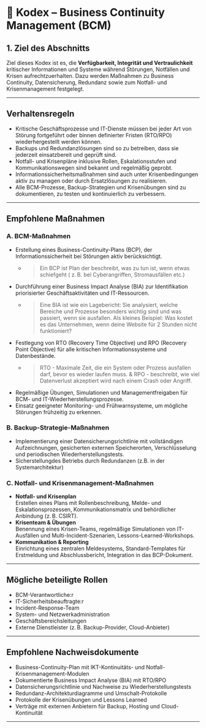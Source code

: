 # 📘 Kodex – Business Continuity Management (BCM)

## 1. Ziel des Abschnitts  
Ziel dieses Kodex ist es, die **Verfügbarkeit, Integrität und Vertraulichkeit** kritischer Informationen und Systeme während Störungen, Notfällen und Krisen aufrechtzuerhalten. Dazu werden Maßnahmen zu Business Continuity, Datensicherung, Redundanz sowie zum Notfall- und Krisenmanagement festgelegt.

---

## Verhaltensregeln

- Kritische Geschäftsprozesse und IT-Dienste müssen bei jeder Art von Störung fortgeführt oder binnen definierter Fristen (RTO/RPO) wiederhergestellt werden können.
- Backups und Redundanzlösungen sind so zu betreiben, dass sie jederzeit einsatzbereit und geprüft sind.
- Notfall- und Krisenpläne inklusive Rollen, Eskalationsstufen und Kommunikationswegen sind bekannt und regelmäßig geprobt.
- Informationssicherheitsmaßnahmen sind auch unter Krisenbedingungen aktiv zu managen oder durch Ersatzlösungen zu realisieren.
- Alle BCM-Prozesse, Backup-Strategien und Krisenübungen sind zu dokumentieren, zu testen und kontinuierlich zu verbessern.

---

## Empfohlene Maßnahmen

### A. BCM-Maßnahmen  
- Erstellung eines Business-Continuity-Plans (BCP), der Informationssicherheit bei Störungen aktiv berücksichtigt.
  - > Ein BCP ist Plan der beschreibt, was zu tun ist, wenn etwas schiefgeht ( z. B. bei Cyberangriffen, Stromausfällen etc.)
- Durchführung einer Business Impact Analyse (BIA) zur Identifikation priorisierter Geschäftsaktivitäten und IT-Ressourcen.
  - > Eine BIA ist wie ein Lagebericht: Sie analysiert, welche Bereiche und Prozesse besonders wichtig sind und was passiert, wenn sie ausfallen. Als kleines Beispiel: Was kostet es das Unternehmen, wenn deine Website für 2 Stunden nicht funktioniert?
- Festlegung von RTO (Recovery Time Objective) und RPO (Recovery Point Objective) für alle kritischen Informationssysteme und Datenbestände.
  - > RTO - Maximale Zeit, die ein System oder Prozess ausfallen darf, bevor es wieder laufen muss. & RPO - beschreibt, wie viel Datenverlust akzeptiert wird nach einem Crash oder Angriff.
- Regelmäßige Übungen, Simulationen und Managementfreigaben für BCM- und IT-Wiederherstellungsprozesse.
- Einsatz geeigneter Monitoring- und Frühwarnsysteme, um mögliche Störungen frühzeitig zu erkennen.

### B. Backup-Strategie-Maßnahmen  
- Implementierung einer Datensicherungsrichtlinie mit vollständigen Aufzeichnungen, gesicherten externen Speicherorten, Verschlüsselung und periodischen Wiederherstellungstests.
- Sicherstellungdes Betriebs durch Redundanzen (z.B. in der Systemarchitektur)

### C. Notfall- und Krisenmanagement-Maßnahmen  
- **Notfall- und Krisenplan**  
  Erstellen eines Plans mit Rollenbeschreibung, Melde- und Eskalationsprozessen, Kommunikationsmatrix und behördlicher Anbindung (z. B. CSIRT).
- **Krisenteam & Übungen**  
  Benennung eines Krisen-Teams, regelmäßige Simulationen von IT-Ausfällen und Multi-Incident-Szenarien, Lessons-Learned-Workshops.
- **Kommunikation & Reporting**  
  Einrichtung eines zentralen Meldesystems, Standard-Templates für Erstmeldung und Abschlussbericht, Integration in das BCP-Dokument.

---

## Mögliche beteiligte Rollen

- BCM-Verantwortliche:r  
- IT-Sicherheitsbeauftragte:r  
- Incident-Response-Team  
- System- und Netzwerkadministration  
- Geschäftsbereichsleitungen  
- Externe Dienstleister (z. B. Backup-Provider, Cloud-Anbieter)

---

## Empfohlene Nachweisdokumente

- Business-Continuity-Plan mit IKT-Kontinuitäts- und Notfall-Krisenmanagement-Modulen  
- Dokumentierte Business Impact Analyse (BIA) mit RTO/RPO  
- Datensicherungsrichtlinie und Nachweise zu Wiederherstellungstests  
- Redundanz-Architekturdiagramme und Umschalt-Protokolle  
- Protokolle der Krisenübungen und Lessons Learned  
- Verträge mit externen Anbietern für Backup, Hosting und Cloud-Kontinuität

---
